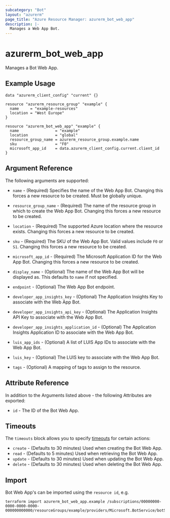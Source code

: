 ```yaml
---
subcategory: "Bot"
layout: "azurerm"
page_title: "Azure Resource Manager: azurerm_bot_web_app"
description: |-
  Manages a Web App Bot.
---
```


# azurerm_bot_web_app

Manages a Bot Web App.

## Example Usage

```hcl
data "azurerm_client_config" "current" {}

resource "azurerm_resource_group" "example" {
  name     = "example-resources"
  location = "West Europe"
}

resource "azurerm_bot_web_app" "example" {
  name                = "example"
  location            = "global"
  resource_group_name = azurerm_resource_group.example.name
  sku                 = "F0"
  microsoft_app_id    = data.azurerm_client_config.current.client_id
}
```

## Argument Reference

The following arguments are supported:

* `name` - (Required) Specifies the name of the Web App Bot. Changing this forces a new resource to be created. Must be globally unique.

* `resource_group_name` - (Required) The name of the resource group in which to create the Web App Bot. Changing this forces a new resource to be created.

* `location` - (Required) The supported Azure location where the resource exists. Changing this forces a new resource to be created.

* `sku` - (Required) The SKU of the Web App Bot. Valid values include `F0` or `S1`. Changing this forces a new resource to be created.

* `microsoft_app_id` - (Required) The Microsoft Application ID for the Web App Bot. Changing this forces a new resource to be created.

* `display_name` - (Optional) The name of the Web App Bot will be displayed as. This defaults to `name` if not specified.

* `endpoint` - (Optional) The Web App Bot endpoint.

* `developer_app_insights_key` - (Optional) The Application Insights Key to associate with the Web App Bot.

* `developer_app_insights_api_key` - (Optional) The Application Insights API Key to associate with the Web App Bot.

* `developer_app_insights_application_id` - (Optional) The Application Insights Application ID to associate with the Web App Bot.

* `luis_app_ids` - (Optional) A list of LUIS App IDs to associate with the Web App Bot.

* `luis_key` - (Optional) The LUIS key to associate with the Web App Bot.

* `tags` - (Optional) A mapping of tags to assign to the resource.

## Attribute Reference

In addition to the Arguments listed above - the following Attributes are exported:

* `id` - The ID of the Bot Web App.

## Timeouts

The `timeouts` block allows you to specify [timeouts](https://developer.hashicorp.com/terraform/language/resources/configure#define-operation-timeouts) for certain actions:

* `create` - (Defaults to 30 minutes) Used when creating the Bot Web App.
* `read` - (Defaults to 5 minutes) Used when retrieving the Bot Web App.
* `update` - (Defaults to 30 minutes) Used when updating the Bot Web App.
* `delete` - (Defaults to 30 minutes) Used when deleting the Bot Web App.

## Import

Bot Web App's can be imported using the `resource id`, e.g.

```shell
terraform import azurerm_bot_web_app.example /subscriptions/00000000-0000-0000-0000-000000000000/resourceGroups/example/providers/Microsoft.BotService/botServices/example
```
